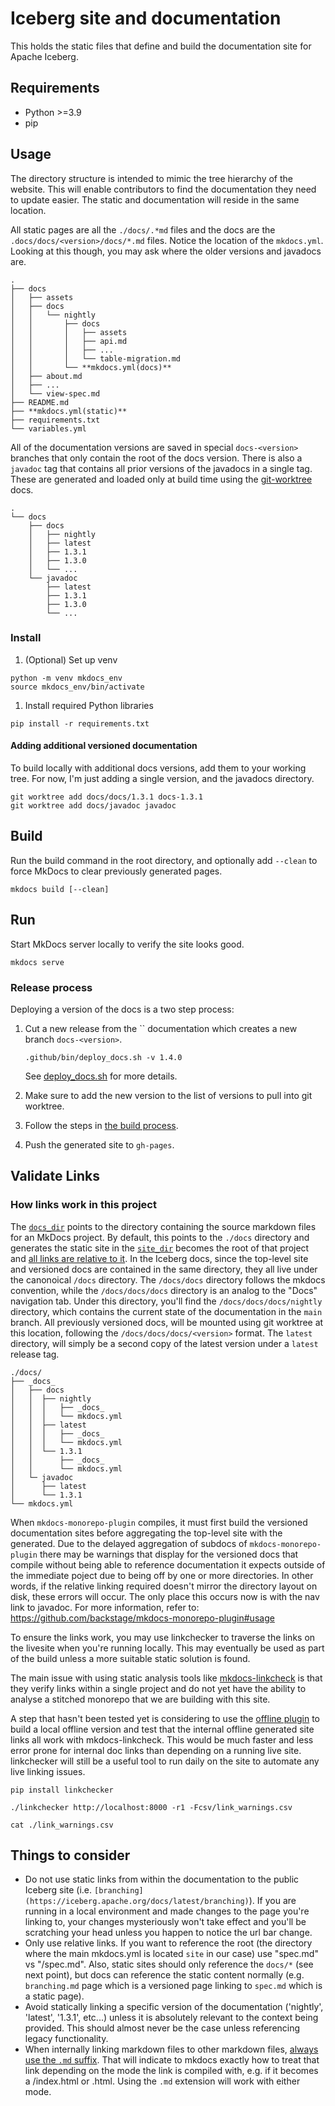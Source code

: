 <!--
 - Licensed to the Apache Software Foundation (ASF) under one or more
 - contributor license agreements.  See the NOTICE file distributed with
 - this work for additional information regarding copyright ownership.
 - The ASF licenses this file to You under the Apache License, Version 2.0
 - (the "License"); you may not use this file except in compliance with
 - the License.  You may obtain a copy of the License at
 -
 -   http://www.apache.org/licenses/LICENSE-2.0
 -
 - Unless required by applicable law or agreed to in writing, software
 - distributed under the License is distributed on an "AS IS" BASIS,
 - WITHOUT WARRANTIES OR CONDITIONS OF ANY KIND, either express or implied.
 - See the License for the specific language governing permissions and
 - limitations under the License.
 -->

# Iceberg site and documentation

This holds the static files that define and build the documentation site for Apache Iceberg.

## Requirements 

* Python >=3.9
* pip


## Usage

The directory structure is intended to mimic the tree hierarchy of the website. This will enable contributors to find the documentation they need to update easier. The static and documentation will reside in the same location. 

All static pages are all the `./docs/.*md` files and the docs are the `.docs/docs/<version>/docs/*.md` files. Notice the location of the `mkdocs.yml`. Looking at this though, you may ask where the older versions and javadocs are.

```
.
├── docs
│   ├── assets
│   ├── docs
│   │   └── nightly
│   │       ├── docs
│   │       │   ├── assets
│   │       │   ├── api.md
│   │       │   ├── ...
│   │       │   └── table-migration.md
│   │       └── **mkdocs.yml(docs)** 
│   ├── about.md
│   ├── ...
│   └── view-spec.md
├── README.md
├── **mkdocs.yml(static)**
├── requirements.txt
└── variables.yml
```

All of the documentation versions are saved in special `docs-<version>` branches that only contain the root of the docs version. There is also a `javadoc` tag that contains all prior versions of the javadocs in a single tag. These are generated and loaded only at build time using the [git-worktree](https://git-scm.com/docs/git-worktree) docs.

```
.
└── docs
    ├── docs
    │   ├── nightly
    │   ├── latest
    │   ├── 1.3.1
    │   ├── 1.3.0
    │   └── ...
    └── javadoc
        ├── latest
        ├── 1.3.1
        ├── 1.3.0
        └── ...
```

### Install

1. (Optional) Set up venv
```
python -m venv mkdocs_env
source mkdocs_env/bin/activate
```

1. Install required Python libraries
```
pip install -r requirements.txt
```

#### Adding additional versioned documentation

To build locally with additional docs versions, add them to your working tree.
For now, I'm just adding a single version, and the javadocs directory.

```
git worktree add docs/docs/1.3.1 docs-1.3.1
git worktree add docs/javadoc javadoc
```

## Build

Run the build command in the root directory, and optionally add `--clean` to force MkDocs to clear previously generated pages.

```
mkdocs build [--clean]
```

## Run

Start MkDocs server locally to verify the site looks good.

```
mkdocs serve
```

### Release process

Deploying a version of the docs is a two step process:
 1. Cut a new release from the `` documentation which creates a new branch `docs-<version>`.

    ```
    .github/bin/deploy_docs.sh -v 1.4.0
    ```

    See [deploy_docs.sh](.github/bin/deploy_docs.sh) for more details.

 1. Make sure to add the new version to the list of versions to pull into git worktree.
 1. Follow the steps in [the build process](#build).
 1. Push the generated site to `gh-pages`.

## Validate Links

### How links work in this project

The [`docs_dir`](https://www.mkdocs.org/user-guide/configuration/#docs_dir) points to the directory containing the source markdown files for an MkDocs project. By default, this points to the `./docs` directory and generates the static site in the [`site_dir`](https://www.mkdocs.org/user-guide/configuration/#site_dir) becomes the root of that project and [all links are relative to it](https://www.mkdocs.org/user-guide/writing-your-docs/#internal-links). In the Iceberg docs, since the top-level site and versioned docs are contained in the same directory, they all live under the canonoical `/docs` directory. The `/docs/docs` directory follows the mkdocs convention, while the `/docs/docs/docs` directory is an analog to the "Docs" navigation tab. Under this directory, you'll find the `/docs/docs/docs/nightly` directory, which contains the current state of the documentation in the `main` branch. All previously versioned docs, will be mounted using git worktree at this location, following the `/docs/docs/docs/<version>` format. The `latest` directory, will simply be a second copy of the latest version under a `latest` release tag. 

```
./docs/
├── _docs_
│   ├── docs
│   │  ├── nightly
│   │  │   ├── _docs_
│   │  │   └── mkdocs.yml
│   │  ├── latest
│   │  │   ├── _docs_
│   │  │   └── mkdocs.yml
│   │  └── 1.3.1
│   │      ├── _docs_
│   │      └── mkdocs.yml
│   └─ javadoc
│      ├── latest
│      └── 1.3.1
└── mkdocs.yml
```

When `mkdocs-monorepo-plugin` compiles, it must first build the versioned documentation sites before aggregating the top-level site with the generated. Due to the delayed aggregation of subdocs of `mkdocs-monorepo-plugin` there may be warnings that display for the versioned docs that compile without being able to reference documentation it expects outside of the immediate poject due to being off by one or more directories. In other words, if the relative linking required doesn't mirror the directory layout on disk, these errors will occur. The only place this occurs now is with the nav link to javadoc. For more information, refer to: <https://github.com/backstage/mkdocs-monorepo-plugin#usage>

To ensure the links work, you may use linkchecker to traverse the links on the livesite when you're running locally. This may eventually be used as part of the build unless a more suitable static solution is found.

The main issue with using static analysis tools like [mkdocs-linkcheck](https://pypi.org/project/mkdocs-linkcheck) is that they verify links within a single project and do not yet have the ability to analyse a stitched monorepo that we are building with this site.

A step that hasn't been tested yet is considering to use the [offline plugin](https://squidfunk.github.io/mkdocs-material/setup/building-for-offline-usage/) to build a local offline version and test that the internal offline generated site links all work with mkdocs-linkcheck. This would be much faster and less error prone for internal doc links than depending on a running live site. linkchecker will still be a useful tool to run daily on the site to automate any live linking issues. 

```
pip install linkchecker

./linkchecker http://localhost:8000 -r1 -Fcsv/link_warnings.csv

cat ./link_warnings.csv
```

## Things to consider

 - Do not use static links from within the documentation to the public Iceberg site (i.e. `[branching](https://iceberg.apache.org/docs/latest/branching)`). If you are running in a local environment and made changes to the page you're linking to, your changes mysteriously won't take effect and you'll be scratching your head unless you happen to notice the url bar change.
 - Only use relative links. If you want to reference the root (the directory where the main mkdocs.yml is located `site` in our case) use "spec.md" vs "/spec.md". Also, static sites should only reference the `docs/*` (see next point), but docs can reference the static content normally (e.g. `branching.md` page which is a versioned page linking to `spec.md` which is a static page).
 - Avoid statically linking a specific version of the documentation ('nightly', 'latest', '1.3.1', etc...) unless it is absolutely relevant to the context being provided. This should almost never be the case unless referencing legacy functionality.
 - When internally linking markdown files to other markdown files, [always use the `.md` suffix](https://github.com/mkdocs/mkdocs/issues/2456#issuecomment-881877986). That will indicate to mkdocs exactly how to treat that link depending on the mode the link is compiled with, e.g. if it becomes a <filename>/index.html or <filename>.html. Using the `.md` extension will work with either mode. 
